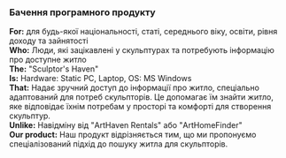 ### Бачення програмного продукту

**For:** для будь-якої національності, статі,  середнього віку, освіти, рівня доходу та зайнятості   
**Who:** Люди, які зацікавлені у скульптурах та потребують інформацію про доступне житло   
**The:** "Sculptor's Haven"    
**Is:** Hardware: Static PC, Laptop, OS: MS Windows    
**That:** Надає зручний доступ до інформації про житло, спеціально адаптований для потреб скульпторів. Це допомагає їм знайти житло, яке відповідає їхнім потребам у просторі та комфорті для створення скульптур.   
**Unlike:** Навідміну від "ArtHaven Rentals" або "ArtHomeFinder"   
**Our product:** Наш продукт відрізняється тим, що ми пропонуємо спеціалізований підхід до пошуку житла для скульпторів.
